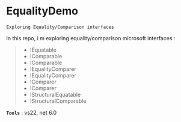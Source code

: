 # EqualityDemo
```
Exploring Equality/Comparison interfaces
```

In this repo, i m exploring equality/comparison microsoft interfaces :
>
> - IEquatable<T>
> - IComparable
> - IComparable<T>
> - IEqualityComparer
> - IEqualityComparer<T>
> - IComparer
> - IComparer<T>
> - IStructuralEquatable
> - IStructuralComparable

**`Tools`** : vs22, net 6.0